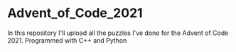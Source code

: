 # Advent_of_Code_2021



In this repository I'll upload all the puzzles I've done for the Advent of Code 2021. Programmed with C++ and Python
